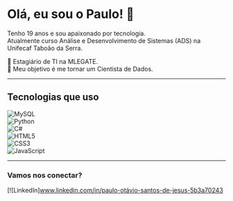 # Olá, eu sou o Paulo! 👋

Tenho 19 anos e sou apaixonado por tecnologia.  
Atualmente curso Análise e Desenvolvimento de Sistemas (ADS) na Unifecaf Taboão da Serra.  

🚀 Estagiário de TI na MLEGATE.  
🎯 Meu objetivo é me tornar um Cientista de Dados.  

---

## Tecnologias que uso

![MySQL](https://img.shields.io/badge/MySQL-4479A1?style=for-the-badge&logo=mysql&logoColor=white)  
![Python](https://img.shields.io/badge/Python-3776AB?style=for-the-badge&logo=python&logoColor=white)  
![C#](https://img.shields.io/badge/C%23-239120?style=for-the-badge&logo=c-sharp&logoColor=white)  
![HTML5](https://img.shields.io/badge/HTML5-E34F26?style=for-the-badge&logo=html5&logoColor=white)  
![CSS3](https://img.shields.io/badge/CSS3-1572B6?style=for-the-badge&logo=css3&logoColor=white)  
![JavaScript](https://img.shields.io/badge/JavaScript-F7DF1E?style=for-the-badge&logo=javascript&logoColor=black)

---

### Vamos nos conectar?

[![LinkedIn]www.linkedin.com/in/paulo-otávio-santos-de-jesus-5b3a70243
<!-- Substitua o link acima pelo seu perfil real -->

